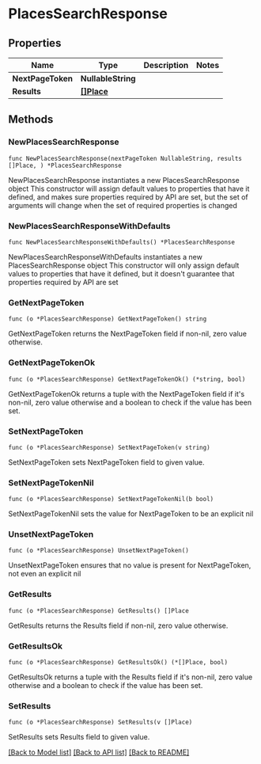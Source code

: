 # PlacesSearchResponse

## Properties

Name | Type | Description | Notes
------------ | ------------- | ------------- | -------------
**NextPageToken** | **NullableString** |  | 
**Results** | [**[]Place**](Place.md) |  | 

## Methods

### NewPlacesSearchResponse

`func NewPlacesSearchResponse(nextPageToken NullableString, results []Place, ) *PlacesSearchResponse`

NewPlacesSearchResponse instantiates a new PlacesSearchResponse object
This constructor will assign default values to properties that have it defined,
and makes sure properties required by API are set, but the set of arguments
will change when the set of required properties is changed

### NewPlacesSearchResponseWithDefaults

`func NewPlacesSearchResponseWithDefaults() *PlacesSearchResponse`

NewPlacesSearchResponseWithDefaults instantiates a new PlacesSearchResponse object
This constructor will only assign default values to properties that have it defined,
but it doesn't guarantee that properties required by API are set

### GetNextPageToken

`func (o *PlacesSearchResponse) GetNextPageToken() string`

GetNextPageToken returns the NextPageToken field if non-nil, zero value otherwise.

### GetNextPageTokenOk

`func (o *PlacesSearchResponse) GetNextPageTokenOk() (*string, bool)`

GetNextPageTokenOk returns a tuple with the NextPageToken field if it's non-nil, zero value otherwise
and a boolean to check if the value has been set.

### SetNextPageToken

`func (o *PlacesSearchResponse) SetNextPageToken(v string)`

SetNextPageToken sets NextPageToken field to given value.


### SetNextPageTokenNil

`func (o *PlacesSearchResponse) SetNextPageTokenNil(b bool)`

 SetNextPageTokenNil sets the value for NextPageToken to be an explicit nil

### UnsetNextPageToken
`func (o *PlacesSearchResponse) UnsetNextPageToken()`

UnsetNextPageToken ensures that no value is present for NextPageToken, not even an explicit nil
### GetResults

`func (o *PlacesSearchResponse) GetResults() []Place`

GetResults returns the Results field if non-nil, zero value otherwise.

### GetResultsOk

`func (o *PlacesSearchResponse) GetResultsOk() (*[]Place, bool)`

GetResultsOk returns a tuple with the Results field if it's non-nil, zero value otherwise
and a boolean to check if the value has been set.

### SetResults

`func (o *PlacesSearchResponse) SetResults(v []Place)`

SetResults sets Results field to given value.



[[Back to Model list]](../README.md#documentation-for-models) [[Back to API list]](../README.md#documentation-for-api-endpoints) [[Back to README]](../README.md)



